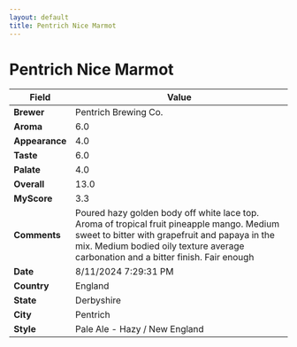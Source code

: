 ```yaml
---
layout: default
title: Pentrich Nice Marmot
---
```


# Pentrich Nice Marmot

| Field         | Value                                                                                                   |
|---------------|---------------------------------------------------------------------------------------------------------|
| **Brewer**    | Pentrich Brewing Co.                                                                                        |
| **Aroma**     | 6.0                                                                                         |
| **Appearance**| 4.0                                                                                    |
| **Taste**     | 6.0                                                                                         |
| **Palate**    | 4.0                                                                                        |
| **Overall**   | 13.0                                                                                       |
| **MyScore**   | 3.3                                                                                       |
| **Comments**  | Poured hazy golden body off white lace top.  Aroma of tropical fruit pineapple mango.  Medium sweet to bitter with grapefruit and papaya in the mix. Medium bodied oily texture average carbonation and a bitter finish.  Fair enough                                                                                       |
| **Date**      | 8/11/2024 7:29:31 PM                                                                                          |
| **Country**   | England                                                                                       |
| **State**     | Derbyshire                                                                                         |
| **City**      | Pentrich                                                                                          |
| **Style**     | Pale Ale - Hazy / New England                                                                                         |
